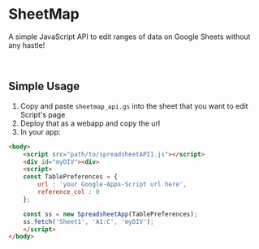 # SheetMap

A simple JavaScript API to edit ranges of data on Google Sheets without any hastle!

<br>

## Simple Usage
1. Copy and paste `sheetmap_api.gs` into the sheet that you want to edit Script's page
2. Deploy that as a webapp and copy the url
3. In your app:
```html
<body>
    <script src="path/to/spreadsheetAPI1.js"></script>
    <div id="myDIV"><div>
    <script>
    const TablePreferences = {
        url : 'your Google-Apps-Script url here',
        reference_col : 0
    };

    const ss = new SpreadsheetApp(TablePreferences);
    ss.fetch('Sheet1', 'A1:C', 'myDIV');
    </script>
</body>
```
